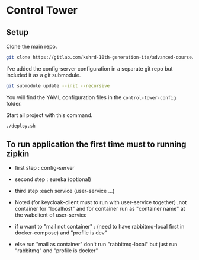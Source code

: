 # Control Tower

## Setup

Clone the main repo.

```bash
git clone https://gitlab.com/kshrd-10th-generation-ite/advanced-course/we_order/we-order-api.git
```

I've added the config-server configuration in a separate git repo but included it as a git submodule.

```bash
git submodule update --init --recursive
```

You will find the YAML configuration files in the `control-tower-config` folder.

Start all project with this command.

```bash
./deploy.sh
```




## To run application the first time must to running zipkin 
+ first step : config-server
+ second step : eureka (optional)
+ third step :each service (user-service ...)

+ Noted (for keycloak-client must to run with user-service together) ,not container for "localhost" and for container run as "container name" at the wabclient of user-service

+ if u want to "mail not container" : (need to have rabbitmq-local first in docker-compose) and "profile is dev" 
+ else run "mail as container" don't run "rabbitmq-local" but just run "rabbitmq" and "profile is docker"


